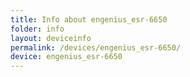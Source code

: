 ```yaml
---
title: Info about engenius_esr-6650
folder: info
layout: deviceinfo
permalink: /devices/engenius_esr-6650/
device: engenius_esr-6650
---
```

